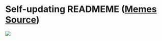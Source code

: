 # Self-updating READMEME ([Memes Source](https://bramses.notion.site/a49c1![](https://www.notion.so/image/https%3A%2F%2Fs3-us-west-2.amazonaws.com%2Fsecure.notion-static.com%2F21d7043c-c31e-4e25-a049-c6055b2888a1%2FD2475867-C9B4-41BB-B56F-0ECF7E226F00.png?table=block&id=89840ea5-9451-4922-84fc-462ea710beaa&cache=v2)231764))

![](https://www.notion.so/image/https%3A%2F%2Fs3-us-west-2.amazonaws.com%2Fsecure.notion-static.com%2F1![](https://www.notion.so/image/https%3A%2F%2Fs3-us-west-2.amazonaws.com%2Fsecure.notion-static.com%2F21d7043c-c31e-4e25-a049-c6055b2888a1%2FD2475867-C9B4-41BB-B56F-0ECF7E226F00.png?table=block&id=89840ea5-9451-4922-84fc-462ea710beaa&cache=v2)2)
